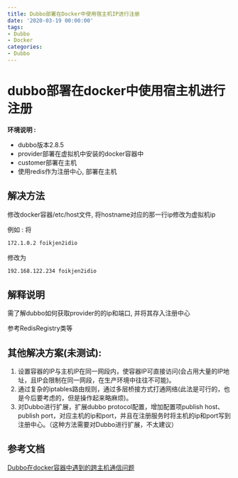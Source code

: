 ```yaml
---
title: Dubbo部署在Docker中使用宿主机IP进行注册
date: '2020-03-19 00:00:00'
tags:
- Dubbo
- Docker
categories:
- Dubbo
---
```

# dubbo部署在docker中使用宿主机进行注册

**环境说明 :**

- dubbo版本2.8.5
- provider部署在虚拟机中安装的docker容器中
- customer部署在主机
- 使用redis作为注册中心, 部署在主机


## 解决方法

修改docker容器/etc/host文件, 将hostname对应的那一行ip修改为虚拟机ip

例如 : 
将
```bash
172.1.0.2 foikjen2idio
```
修改为
```bash
192.168.122.234 foikjen2idio
```

## 解释说明

需了解dubbo如何获取provider的的ip和端口, 并将其存入注册中心

参考RedisRegistry类等


## 其他解决方案(未测试):

1. 设置容器的IP与主机IP在同一网段内，使容器IP可直接访问(会占用大量的IP地址，且IP会限制在同一网段，在生产环境中往往不可能)。
2. 通过复杂的iptables路由规则，通过多层桥接方式打通网络(此法是可行的，也是今后要考虑的，但是操作起来略麻烦)。
3. 对Dubbo进行扩展，扩展dubbo protocol配置，增加配置项publish host、 publish port，对应主机的ip和port，并且在注册服务时将主机的ip和port写到注册中心。（这种方法需要对Dubbo进行扩展，不太建议）


## 参考文档

[Dubbo在docker容器中遇到的跨主机通信问题](https://blog.iwannarun.cn/2016/12/21/dubbo-e5-9c-a8docker-e5-ae-b9-e5-99-a8-e4-b8-ad-e9-81-87-e5-88-b0-e7-9a-84-e8-b7-a8-e4-b8-bb-e6-9c-ba-e9-80-9a-e4-bf-a1-e9-97-ae-e9-a2-98/)
